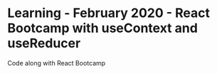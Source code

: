 # Learning - February 2020 - React Bootcamp with useContext and useReducer

Code along with React Bootcamp
